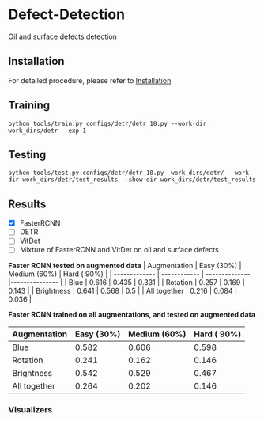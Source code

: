 # Defect-Detection
Oil and surface defects detection


## Installation
For detailed procedure, please refer to [Installation](packages/installation.md)


## Training
```shell
python tools/train.py configs/detr/detr_18.py --work-dir work_dirs/detr --exp 1
```

## Testing
```shell
python tools/test.py configs/detr/detr_18.py  work_dirs/detr/ --work-dir work_dirs/detr/test_results --show-dir work_dirs/detr/test_results
```



## Results
- [x] FasterRCNN
- [ ] DETR
- [ ] VitDet
- [ ] Mixture of FasterRCNN and VitDet on oil and surface defects

**Faster RCNN tested on augmented data**
| Augmentation  | Easy  (30%)  | Medium (60%)   |   Hard ( 90%)  | 
| ------------- | ------------ | -------------- |--------------- |
| Blue          |     0.616    |     0.435      |     0.331      | 
| Rotation      |     0.257    |     0.169      |     0.143      | 
| Brightness    |    0.641     |     0.568      |     0.5        | 
| All together  |    0.216     |     0.084      |     0.036      | 


**Faster RCNN trained on all augmentations, and tested on augmented data**

| Augmentation  | Easy  (30%)  | Medium (60%)   |   Hard ( 90%)  | 
| ------------- | ------------ | -------------- |--------------- |
| Blue          |    0.582     |     0.606      |     0.598      | 
| Rotation      |    0.241     |     0.162      |     0.146      | 
| Brightness    |    0.542     |     0.529      |     0.467      | 
| All together  |    0.264     |     0.202      |     0.146      | 



### Visualizers